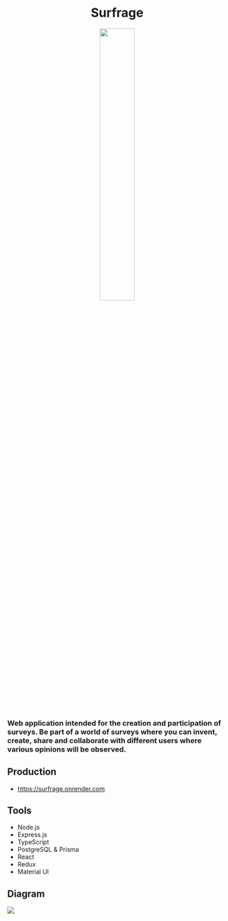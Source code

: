 <h1 align="center">Surfrage</h1>
<div align="center">
  <img src="https://res.cloudinary.com/projects-emanuek/image/upload/v1709490095/portfolio/icon_qfb1dl.png" width="40%" />
</div>

<h3>Web application intended for the creation and participation of surveys. Be part of a world of surveys where you can invent, create, share and collaborate with different users where various opinions will be observed.</h3>

## Production ##

- https://surfrage.onrender.com

## Tools ##
  
- Node.js
- Express.js
- TypeScript
- PostgreSQL & Prisma
- React
- Redux
- Material UI

## Diagram ##

<img src="https://res.cloudinary.com/projects-emanuek/image/upload/v1710040977/portfolio/surfrage_lplevc.jpg" />
